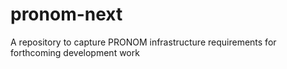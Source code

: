 # pronom-next
A repository to capture PRONOM infrastructure requirements for forthcoming development work
